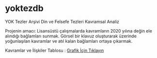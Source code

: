 # yoktezdb

YOK Tezler Arşivi Din ve Felsefe Tezleri Kavramsal Analiz

Projenin amacı: Lisansüstü çalışmalarda kavramların 2020 yılına değin ele alındığı bağlamları sunmak. Görsel bir klavuz oluşturarak üzerinde yoğunlaşılan kavramlar ve atıl kalan bağlamları ortaya çıkarmak.

Kavramlar ve İlişkiler Tablosu : <a href="/chord_graph.html">Grafik İçin Tıklayın</a> 
